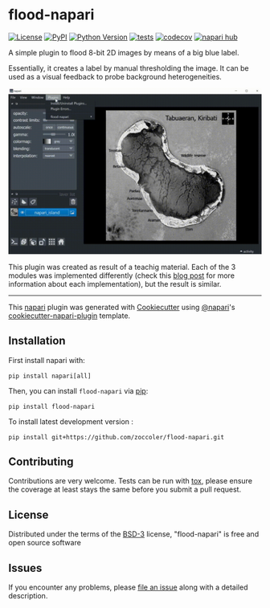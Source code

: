 # flood-napari

[![License](https://img.shields.io/pypi/l/flood-napari.svg?color=green)](https://github.com/zoccoler/flood-napari/raw/main/LICENSE)
[![PyPI](https://img.shields.io/pypi/v/flood-napari.svg?color=green)](https://pypi.org/project/flood-napari)
[![Python Version](https://img.shields.io/pypi/pyversions/flood-napari.svg?color=green)](https://python.org)
[![tests](https://github.com/zoccoler/flood-napari/workflows/tests/badge.svg)](https://github.com/zoccoler/flood-napari/actions)
[![codecov](https://codecov.io/gh/zoccoler/flood-napari/branch/main/graph/badge.svg)](https://codecov.io/gh/zoccoler/flood-napari)
[![napari hub](https://img.shields.io/endpoint?url=https://api.napari-hub.org/shields/flood-napari)](https://napari-hub.org/plugins/flood-napari)

A simple plugin to flood 8-bit 2D images by means of a big blue label.

Essentially, it creates a label by manual thresholding the image. It can be used as a visual feedback to probe background heterogeneities.

![](https://github.com/zoccoler/flood-napari/raw/main/images/flood_napari_demo.gif)

This plugin was created as result of a teachig material. Each of the 3 modules was implemented differently (check this [blog post](https://biapol.github.io/blog/marcelo_zoccoler/entry_user_interf3/) for more information about each implementation), but the result is similar.

----------------------------------

This [napari] plugin was generated with [Cookiecutter] using [@napari]'s [cookiecutter-napari-plugin] template.

<!--
Don't miss the full getting started guide to set up your new package:
https://github.com/napari/cookiecutter-napari-plugin#getting-started

and review the napari docs for plugin developers:
https://napari.org/docs/plugins/index.html
-->

## Installation

First install napari with:

    pip install napari[all]

Then, you can install `flood-napari` via [pip]:

    pip install flood-napari



To install latest development version :

    pip install git+https://github.com/zoccoler/flood-napari.git


## Contributing

Contributions are very welcome. Tests can be run with [tox], please ensure
the coverage at least stays the same before you submit a pull request.

## License

Distributed under the terms of the [BSD-3] license,
"flood-napari" is free and open source software

## Issues

If you encounter any problems, please [file an issue] along with a detailed description.

[napari]: https://github.com/napari/napari
[Cookiecutter]: https://github.com/audreyr/cookiecutter
[@napari]: https://github.com/napari
[MIT]: http://opensource.org/licenses/MIT
[BSD-3]: http://opensource.org/licenses/BSD-3-Clause
[GNU GPL v3.0]: http://www.gnu.org/licenses/gpl-3.0.txt
[GNU LGPL v3.0]: http://www.gnu.org/licenses/lgpl-3.0.txt
[Apache Software License 2.0]: http://www.apache.org/licenses/LICENSE-2.0
[Mozilla Public License 2.0]: https://www.mozilla.org/media/MPL/2.0/index.txt
[cookiecutter-napari-plugin]: https://github.com/napari/cookiecutter-napari-plugin

[file an issue]: https://github.com/zoccoler/flood-napari/issues

[napari]: https://github.com/napari/napari
[tox]: https://tox.readthedocs.io/en/latest/
[pip]: https://pypi.org/project/pip/
[PyPI]: https://pypi.org/
